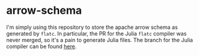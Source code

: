 # arrow-schema
I'm simply using this repository to store the apache arrow schema as generated
by `flatc`.  In particular, the PR for the Julia `flatc` compiler was never
merged, so it's a pain to generate Julia files.  The branch for the Julia
compiler can be found [here](https://github.com/rjkat/flatbuffers-julia).
